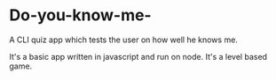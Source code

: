 # Do-you-know-me-
A CLI quiz app which tests the user on how well he knows me.

It's a basic app written in javascript and run on node.
It's a level based game.

